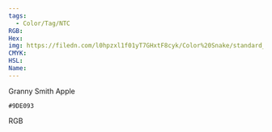 ```yaml
---
tags:
  - Color/Tag/NTC
RGB:
Hex:
img: https://filedn.com/l0hpzxl1f01yT7GHxtF8cyk/Color%20Snake/standard_csv_to_svg/9DE093.svg
CMYK:
HSL:
Name:
---
```

Granny Smith Apple
```palette
#9DE093
```
RGB
